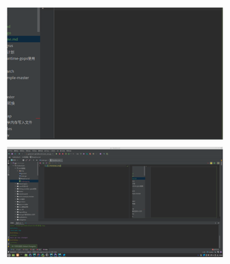 ![abc](./testpng.png)




![bbb](https://github.com/mini-tiger/GoDevEach/raw/master/Air%E7%83%AD%E9%87%8D%E8%BD%BD/img/test1.png)